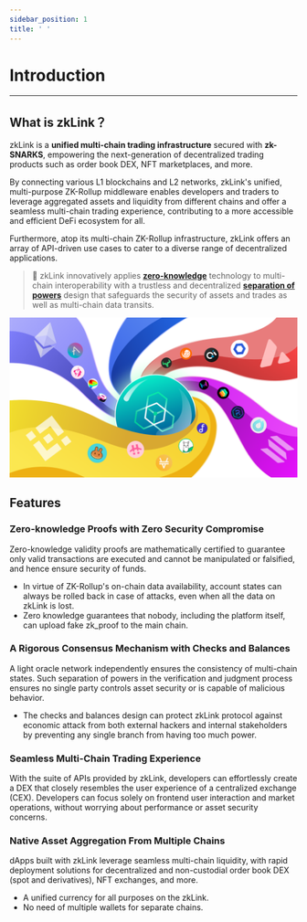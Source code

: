 ```yaml
---
sidebar_position: 1
title: ' '
---
```

# Introduction

---

## What is zkLink？
zkLink is a **unified multi-chain trading infrastructure** secured with **zk-SNARKS**, empowering the next-generation of decentralized trading products such as order book DEX, NFT marketplaces, and more.

By connecting various L1 blockchains and L2 networks, zkLink's unified, multi-purpose ZK-Rollup middleware enables developers and traders to leverage aggregated assets and liquidity from different chains and offer a seamless multi-chain trading experience, contributing to a more accessible and efficient DeFi ecosystem for all.


Furthermore, atop its multi-chain ZK-Rollup infrastructure, zkLink offers an array of API-driven use cases to cater to a diverse range of decentralized applications.



<div className="cancel-md-margin">

>**🥇** zkLink innovatively applies **[zero-knowledge](/docs/Technology/Technology)** technology to multi-chain interoperability with a trustless and decentralized **[separation of powers](/docs/Technology/About-Security)** design that safeguards the security of assets and trades as well as multi-chain data transits.

</div>

<div className="cancel-md-margin cancel-img">

![zkLink Layer2 Network](../static/img/background.png)

</div>

<div className="cancel-md-margin">

</div>

## Features
### Zero-knowledge Proofs with Zero Security Compromise
Zero-knowledge validity proofs are mathematically certified to guarantee only valid transactions are executed and cannot be manipulated or falsified, and hence ensure security of funds.

- In virtue of ZK-Rollup's on-chain data availability, account states can always be rolled back in case of attacks, even when all the data on zkLink is lost.
- Zero knowledge guarantees that nobody, including the platform itself, can upload fake zk_proof to the main chain.


### A Rigorous Consensus Mechanism with Checks and Balances
A light oracle network independently ensures the consistency of multi-chain states. Such separation of powers in the verification and judgment process ensures no single party controls asset security or is capable of malicious behavior.

- The checks and balances design can protect zkLink protocol against economic attack from both external hackers and internal stakeholders by preventing any single branch from having too much power.

### Seamless Multi-Chain Trading Experience
With the suite of APIs provided by zkLink, developers can effortlessly create a DEX that closely resembles the user experience of a centralized exchange (CEX). Developers can focus solely on frontend user interaction and market operations, without worrying about performance or asset security concerns.

### Native Asset Aggregation From Multiple Chains
dApps built with zkLink leverage seamless multi-chain liquidity, with rapid deployment solutions for decentralized and non-custodial order book DEX (spot and derivatives), NFT exchanges, and more.

- A unified currency for all purposes on the zkLink.
- No need of multiple wallets for separate chains.
